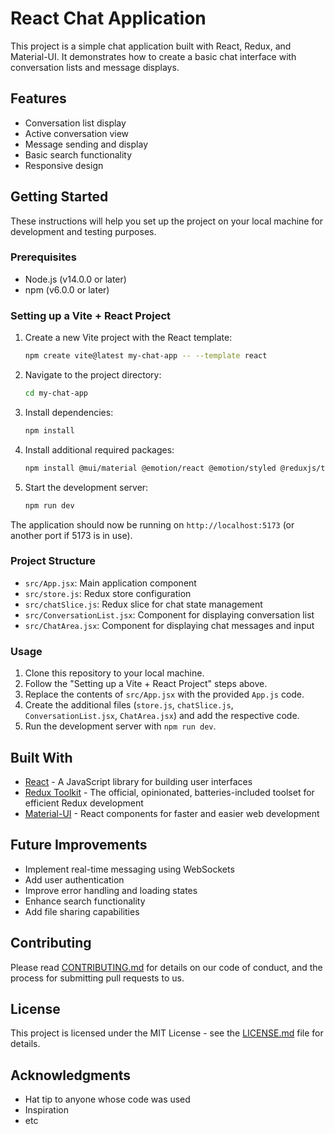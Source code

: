 # React Chat Application

This project is a simple chat application built with React, Redux, and Material-UI. It demonstrates how to create a basic chat interface with conversation lists and message displays.

## Features

- Conversation list display
- Active conversation view
- Message sending and display
- Basic search functionality
- Responsive design

## Getting Started

These instructions will help you set up the project on your local machine for development and testing purposes.

### Prerequisites

- Node.js (v14.0.0 or later)
- npm (v6.0.0 or later)

### Setting up a Vite + React Project

1. Create a new Vite project with the React template:
   ```bash
   npm create vite@latest my-chat-app -- --template react
   ```

2. Navigate to the project directory:
   ```bash
   cd my-chat-app
   ```

3. Install dependencies:
   ```bash
   npm install
   ```

4. Install additional required packages:
   ```bash
   npm install @mui/material @emotion/react @emotion/styled @reduxjs/toolkit react-redux
   ```

5. Start the development server:
   ```bash
   npm run dev
   ```

The application should now be running on `http://localhost:5173` (or another port if 5173 is in use).

### Project Structure

- `src/App.jsx`: Main application component
- `src/store.js`: Redux store configuration
- `src/chatSlice.js`: Redux slice for chat state management
- `src/ConversationList.jsx`: Component for displaying conversation list
- `src/ChatArea.jsx`: Component for displaying chat messages and input

### Usage

1. Clone this repository to your local machine.
2. Follow the "Setting up a Vite + React Project" steps above.
3. Replace the contents of `src/App.jsx` with the provided `App.js` code.
4. Create the additional files (`store.js`, `chatSlice.js`, `ConversationList.jsx`, `ChatArea.jsx`) and add the respective code.
5. Run the development server with `npm run dev`.

## Built With

- [React](https://reactjs.org/) - A JavaScript library for building user interfaces
- [Redux Toolkit](https://redux-toolkit.js.org/) - The official, opinionated, batteries-included toolset for efficient Redux development
- [Material-UI](https://mui.com/) - React components for faster and easier web development

## Future Improvements

- Implement real-time messaging using WebSockets
- Add user authentication
- Improve error handling and loading states
- Enhance search functionality
- Add file sharing capabilities

## Contributing

Please read [CONTRIBUTING.md](CONTRIBUTING.md) for details on our code of conduct, and the process for submitting pull requests to us.

## License

This project is licensed under the MIT License - see the [LICENSE.md](LICENSE.md) file for details.

## Acknowledgments

- Hat tip to anyone whose code was used
- Inspiration
- etc